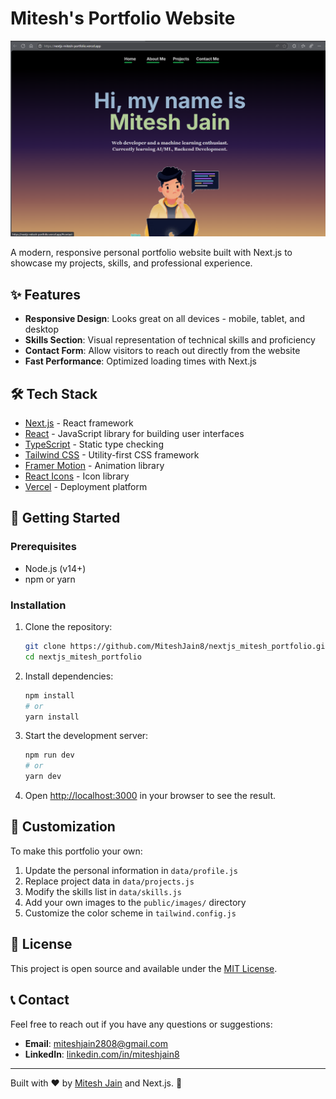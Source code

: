 # Mitesh's Portfolio Website

![Portfolio Screenshot](src/assets/screenshot.png)

A modern, responsive personal portfolio website built with Next.js to showcase my projects, skills, and professional experience.

## ✨ Features

- **Responsive Design**: Looks great on all devices - mobile, tablet, and desktop
- **Skills Section**: Visual representation of technical skills and proficiency
- **Contact Form**: Allow visitors to reach out directly from the website
- **Fast Performance**: Optimized loading times with Next.js

## 🛠️ Tech Stack

- [Next.js](https://nextjs.org/) - React framework
- [React](https://reactjs.org/) - JavaScript library for building user interfaces
- [TypeScript](https://www.typescriptlang.org/) - Static type checking
- [Tailwind CSS](https://tailwindcss.com/) - Utility-first CSS framework
- [Framer Motion](https://www.framer.com/motion/) - Animation library
- [React Icons](https://react-icons.github.io/react-icons/) - Icon library
- [Vercel](https://vercel.com/) - Deployment platform

## 🚀 Getting Started

### Prerequisites

- Node.js (v14+)
- npm or yarn

### Installation

1. Clone the repository:
   ```bash
   git clone https://github.com/MiteshJain8/nextjs_mitesh_portfolio.git
   cd nextjs_mitesh_portfolio
   ```

2. Install dependencies:
   ```bash
   npm install
   # or
   yarn install
   ```

3. Start the development server:
   ```bash
   npm run dev
   # or
   yarn dev
   ```

4. Open [http://localhost:3000](http://localhost:3000) in your browser to see the result.

## 🔧 Customization

To make this portfolio your own:

1. Update the personal information in `data/profile.js`
2. Replace project data in `data/projects.js`
3. Modify the skills list in `data/skills.js`
4. Add your own images to the `public/images/` directory
5. Customize the color scheme in `tailwind.config.js`

## 📝 License

This project is open source and available under the [MIT License](LICENSE).

## 📞 Contact

Feel free to reach out if you have any questions or suggestions:

- **Email**: [miteshjain2808@gmail.com](mailto:miteshjain2808@gmail.com)
- **LinkedIn**: [linkedin.com/in/miteshjain8](https://linkedin.com/in/miteshjain8)

---

Built with ❤️ by [Mitesh Jain](https://github.com/MiteshJain8) and Next.js. 🚀
